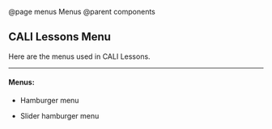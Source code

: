 @page menus Menus
@parent components

## CALI Lessons Menu

Here are the menus used in CALI Lessons.

---

#### Menus:

* Hamburger menu

* Slider hamburger menu